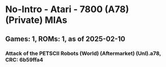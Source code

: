 # No-Intro - Atari - 7800 (A78) (Private) MIAs
## Games: 1, ROMs: 1, as of 2025-02-10

### Attack of the PETSCII Robots (World) (Aftermarket) (Unl).a78, CRC: 6b59ffa4
